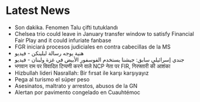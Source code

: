 # Latest News
-  Son dakika. Fenomen Talu çifti tutuklandı
-  Chelsea trio could leave in January transfer window to satisfy Financial Fair Play and it could infuriate fanbase
-  FGR iniciará procesos judiciales en contra cabecillas de la MS
-  هنية يوجه رسالة لبلينكن - فيديو
-  جندي إسرائيلي سابق: جيشنا يستخدم الفوسفور الأبيض في غزة ولبنان - فيديو
-  भगवान राम पर विवादित टिप्पणी करने वाले NCP नेता पर FIR, गिरफ्तारी की आशंका
-  Hizbullah lideri Nasrallah: Bir fırsat ile karşı karşıyayız
-  Pega al turismo el súper peso
-  Asesinatos, maltrato y arrestos, abusos de la GN
-  Alertan por pavimento congelado en Cuauhtémoc
